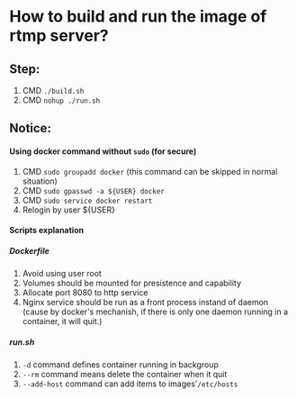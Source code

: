 # How to build and run the image of rtmp server?

## Step:
1. CMD `./build.sh`
2. CMD `nohup ./run.sh`

## Notice:

#### Using docker command without `sudo` (for secure)
 1. CMD `sudo groupadd docker` (this command can be skipped in normal situation)
 2. CMD `sudo gpasswd -a ${USER} docker`
 3. CMD `sudo service docker restart`
 4. Relogin by user ${USER}
 
#### Scripts explanation 

##### Dockerfile
 1. Avoid using user root
 2. Volumes should be mounted for presistence and capability
 3. Allocate port 8080 to http service   
 4. Nginx service should be run as a front process instand of daemon (cause by docker's mechanish,
 if there is only one daemon running in a container, it will quit.)

##### run.sh
 1. `-d` command defines container running in backgroup
 2. `--rm` command means delete the container when it quit 
 3. `--add-host` command can add items to images'`/etc/hosts`

    
   
 
